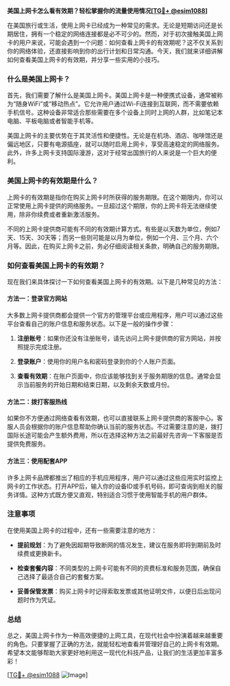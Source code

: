 **美国上网卡怎么看有效期？轻松掌握你的流量使用情况[[TG💪+ @esim1088](https://t.me/s/esim1088)]**

在美国旅行或生活，使用上网卡已经成为一种常见的需求。无论是短期访问还是长期居住，拥有一个稳定的网络连接都是必不可少的。然而，对于初次接触美国上网卡的用户来说，可能会遇到一个问题：如何查看上网卡的有效期呢？这不仅关系到你的网络体验，还直接影响到你的出行计划和日常沟通。今天，我们就来详细讲解如何查看美国上网卡的有效期，并分享一些实用的小技巧。

### 什么是美国上网卡？

首先，我们需要了解什么是美国上网卡。美国上网卡是一种便携式设备，通常被称为“随身WiFi”或“移动热点”。它允许用户通过Wi-Fi连接到互联网，而不需要依赖手机信号。这种设备非常适合那些需要在多个设备上同时上网的人群，比如笔记本电脑、平板电脑或者智能手机等。

美国上网卡的主要优势在于其灵活性和便捷性。无论是在机场、酒店、咖啡馆还是偏远地区，只要有电源插座，就可以随时启用上网卡，享受高速稳定的网络服务。此外，许多上网卡支持国际漫游，这对于经常出国旅行的人来说是一个巨大的便利。

### 美国上网卡的有效期是什么？

上网卡的有效期是指你在购买上网卡时所获得的服务期限。在这个期限内，你可以正常使用上网卡提供的网络服务。一旦超过这个期限，你的上网卡将无法继续使用，除非你续费或者重新激活服务。

不同的上网卡提供商可能有不同的有效期计算方式。有些是以天数为单位，例如7天、15天、30天等；而另一些则可能是以月为单位，例如一个月、三个月、六个月等。因此，在购买上网卡之前，务必仔细阅读相关条款，明确自己的服务期限。

### 如何查看美国上网卡的有效期？

现在我们来具体探讨一下如何查看美国上网卡的有效期。以下是几种常见的方法：

#### 方法一：登录官方网站

大多数上网卡提供商都会提供一个官方的管理平台或应用程序，用户可以通过这些平台查看自己的账户信息和服务状态。以下是一般的操作步骤：

1. **注册账号**：如果你还没有注册账号，请先访问上网卡提供商的官方网站，并按照提示完成注册。
   
2. **登录账户**：使用你的用户名和密码登录到你的个人账户页面。

3. **查看有效期**：在账户页面中，你应该能够找到关于服务期限的信息。通常会显示当前服务的开始日期和结束日期，以及剩余天数或月份。

#### 方法二：拨打客服热线

如果你不方便通过网络查看有效期，也可以直接联系上网卡提供商的客服中心。客服人员会根据你的账户信息帮助你确认当前的服务状态。不过需要注意的是，拨打国际长途可能会产生额外费用，所以在选择这种方法之前最好先咨询一下客服是否提供免费服务。

#### 方法三：使用配套APP

许多上网卡品牌都推出了相应的手机应用程序，用户可以通过这些应用实时监控上网卡的工作状态。打开APP后，输入你的设备ID或手机号码，即可查询到相关的服务详情。这种方式既方便又直观，特别适合习惯于使用智能手机的用户群体。

### 注意事项

在使用美国上网卡的过程中，还有一些需要注意的地方：

- **提前规划**：为了避免因超期导致断网的情况发生，建议在服务即将到期前及时续费或更换新卡。
  
- **检查套餐内容**：不同类型的上网卡可能有不同的资费标准和服务范围，确保自己选择了最适合自己的套餐方案。

- **妥善保管发票**：购买上网卡时记得索取发票或其他证明文件，以便日后出现问题时作为凭证。

### 总结

总之，美国上网卡作为一种高效便捷的上网工具，在现代社会中扮演着越来越重要的角色。只要掌握了正确的方法，就能轻松地查看并管理好自己的上网卡有效期。希望本文能够帮助大家更好地利用这一现代化科技产品，让我们的生活更加丰富多彩！

[[TG💪+ @esim1088](https://t.me/s/esim1088) ![Image](https://i.postimg.cc/4NQfJmqS/Snipaste-2025-05-13-00-14-12.png)]